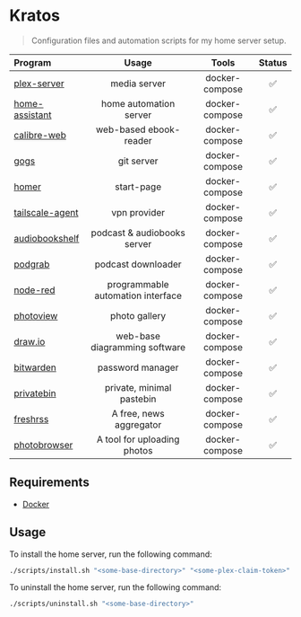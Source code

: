 # Kratos
> Configuration files and automation scripts for my home server setup.

| Program                                                    | Usage                              | Tools          | Status |
| :--------------------------------------------------------- | :--------------------------------: | :------------: | :----: |
| [plex-server](https://plex.tv/)                            | media server                       | docker-compose | ✅ |
| [home-assistant](https://www.home-assistant.io/)           | home automation server             | docker-compose | ✅ |
| [calibre-web](https://github.com/janeczku/calibre-web)     | web-based ebook-reader             | docker-compose | ✅ |
| [gogs](https://gogs.io/)                                   | git server                         | docker-compose | ✅ |
| [homer](https://github.com/bastienwirtz/homer)             | start-page                         | docker-compose | ✅ |
| [tailscale-agent](https://tailscale.com/)                  | vpn provider                       | docker-compose | ✅ |
| [audiobookshelf](https://www.audiobookshelf.org/)          | podcast & audiobooks server        | docker-compose | ✅ |
| [podgrab](https://github.com/akhilrex/podgrab)             | podcast downloader                 | docker-compose | ✅ |
| [node-red](https://nodered.org/)                           | programmable automation interface  | docker-compose | ✅ |
| [photoview](https://github.com/photoview/photoview)        | photo gallery                      | docker-compose | ✅ |
| [draw.io](https://github.com/jgraph/drawio)                | web-base diagramming software      | docker-compose | ✅ |
| [bitwarden](https://bitwarden.com/)                        | password manager                   | docker-compose | ✅ |
| [privatebin](https://privatebin.info/)                     | private, minimal pastebin          | docker-compose | ✅ |
| [freshrss](https://www.freshrss.org/)                      | A free, news aggregator            | docker-compose | ✅ |
| [photobrowser](https://filebrowser.org/)                   | A tool for uploading photos        | docker-compose | ✅ |

## Requirements

- [Docker](https://www.docker.com/#)

## Usage
To install the home server, run the following command:
```bash
./scripts/install.sh "<some-base-directory>" "<some-plex-claim-token>"
```

To uninstall the home server, run the following command:
```bash
./scripts/uninstall.sh "<some-base-directory>"
```

